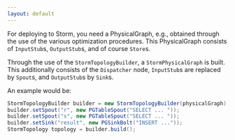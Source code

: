 ```yaml
---
layout: default
---
```


For deploying to Storm, you need a PhysicalGraph, e.g., obtained through the use of the various optimization procedures.
This PhysicalGraph consists of `InputStub`s, `OutputStub`s, and of course `Store`s.

Through the use of the `StormTopologyBuilder`, a `StormPhysicalGraph` is built.
This additionally consists of the `Dispatcher` node, `InputStub`s are replaced by `Spout`s, and `OutputStub`s by `Sink`s.

An example would be:

```java
StormTopologyBuilder builder = new StormTopologyBuilder(physicalGraph);
builder.setSpout("r", new PGTableSpout("SELECT ... "));
builder.setSpout("s", new PGTableSpout("SELECT ... "));
builder.setSink("result", new PGSinkBolt("INSERT ..."));
StormTopology topology = builder.build();
```
